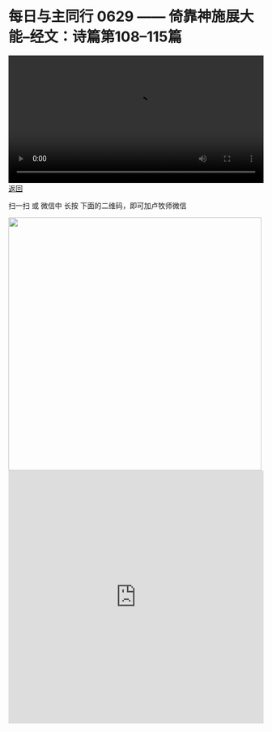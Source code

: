 # 每日与主同行 0629 —— 倚靠神施展大能–经文：诗篇第108–115篇

<video width='100%' controls src='https://go2024.simai.life/api?redirect=https://r2.savefamily.net/@pastorpaulqiankunlu618/dYh5_wVCWoc.mp4?metric=PastorLu%26keyword=webpage%26type=video%26bot=26%26to=webpage'></video>
<a href='../daily.html'> 返回 </a>
<p>扫一扫 或 微信中 长按 下面的二维码，即可加卢牧师微信</p>
<img src='https://r2.savefamily.net/OVagt1.JPG' width='500px' />



<iframe width="100%" height="500" src="https://www.youtube.com/embed/dYh5_wVCWoc?si=zz5OCgHQvyW71w8c&amp;controls=0" title="YouTube video player" frameborder="0" allow="accelerometer; autoplay; clipboard-write; encrypted-media; gyroscope; picture-in-picture; web-share" referrerpolicy="strict-origin-when-cross-origin" allowfullscreen></iframe>
